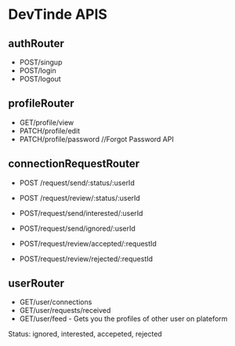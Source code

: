 # DevTinde APIS

## authRouter
- POST/singup
- POST/login
- POST/logout

## profileRouter
- GET/profile/view
- PATCH/profile/edit
- PATCH/profile/password //Forgot Password API

## connectionRequestRouter
- POST /request/send/:status/:userId
- POST /request/review/:status/:userId

- POST/request/send/interested/:userId
- POST/request/send/ignored/:userId

- POST/request/review/accepted/:requestId
- POST/request/review/rejected/:requestId

## userRouter
- GET/user/connections
- GET/user/requests/received
- GET/user/feed - Gets you the profiles of other user on plateform

Status: ignored, interested, accepeted, rejected